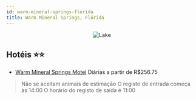 ```yaml
---
id: warm-mineral-springs-florida
title: Warm Mineral Springs, Flórida
---
```


<center><img src="https://i.travelapi.com/hotels/15000000/14890000/14888700/14888655/0b939f85_z.jpg" alt="Lake" /></center>


## Hotéis ⭐️⭐️

-    [Warm Mineral Springs Motel](https://www.hurb.com/aud/https://www.hurb.com/hoteis/warm-mineral-springs/warm-mineral-springs-motel-JNP-JP00568Y?cmp=18055) Diárias a partir de R$256.75
   > Não se aceitam animais de estimação  O registo de entrada começa às 14:00  O horário do registo de saída é 11:00
